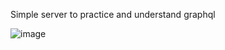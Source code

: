 
Simple server to practice and understand graphql

![image](https://user-images.githubusercontent.com/82476805/184122920-a29d69c8-61b6-477f-ad9e-9991f8d0de51.png)

